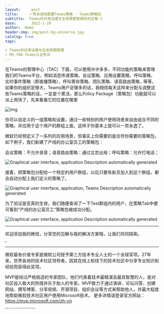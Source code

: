 ```yaml
---
layout:     post
title:     一劳永逸地配置Teams策略 - Teams策略包
subtitle:  Teams的日常治理与生命周期管理系列文章-2
date:       2022-1-29
author:  Nemo
header-img: img/post-bg-universe.jpg
catalog: true
tags:

- Teams的日常治理与生命周期管理
- MS-700-Teams认证考试 
---
```


在Teams的管理中心（TAC）下面，可以使用许许多多，不同功能的策略来管理我们的Teams平台，例如消息传递策略、会议策略、应用设置策略、呼叫策略、实时事件策略（即直播策略）、呼叫寄存策略、团队策略、语音路由策略…等等，如果你的组织足够大，Teams用户足够多的话，我相信每天这样来分配与调整这些Teams策略的话，一定是个累活，那么Policy Package（策略包）功能就可以派上用场了，先来看看它的位置在哪里

![img](https://cdn.jsdelivr.net/gh/kristofftan/kristofftan.github.io/img/policypackages/clip_image002.jpg)

你可以自定义的一组策略和设置，通过一些特别的用户使用场景来自由组合不同的策略，并应用于这个用户的群组上面，这样子你基本上就可以一劳永逸了。

微软已经预定义了一系列的应用场景，但事实上你需要的是合符你需要的策略包，如下例子，我们新建了产线的办公室员工的策略包：

会议策略：不允许录音；语音路由策略：通过北京出局；呼叫策略：允许打电话；

![Graphical user interface, application  Description automatically generated](https://cdn.jsdelivr.net/gh/kristofftan/kristofftan.github.io/img/policypackages/clip_image004.jpg)

接着，把策略包分配给一个特定的用户群组，以后只要有新员加入到这个群组，都会自动分配上我们定义的策略了。

![Graphical user interface, application, Teams  Description automatically generated](https://cdn.jsdelivr.net/gh/kristofftan/kristofftan.github.io/img/policypackages/clip_image006.jpg)

为了验证是否真的生效，我们随便查询了一下Test群组内的用户，在策略Tab中便可看到“产线的办公室员工“策略包被成功分配。

![Graphical user interface, application  Description automatically generated](https://cdn.jsdelivr.net/gh/kristofftan/kristofftan.github.io/img/policypackages/clip_image008.jpg)

------

欢迎添加我的微信，分享您的见解与我的解决方案哦，让我们共同探索。

<img src="https://cdn.jsdelivr.net/gh/tangx007/tangx007.github.io/img/nemo-qrcode.jpg" style="zoom: 33%;" />



------

微软最有价值专家是微软公司授予第三方技术专业人士的一个全球奖项。27年来，世界各地的技术社区领导者，因其在线上和线下的技术社区中分享专业知识和经验而获得此奖项。

MVP是经过严格挑选的专家团队，他们代表着技术最精湛且最具智慧的人，是对社区投入极大的热情并乐于助人的专家。MVP致力于通过演讲、论坛问答、创建网站、撰写博客、分享视频、开源项目、组织会议等方式来帮助他人，并最大程度地帮助微软技术社区用户使用Microsoft技术。
更多详情请登录官方网站：https://mvp.microsoft.com/zh-cn

<img src="https://cdn.jsdelivr.net/gh/kristofftan/kristofftan.github.io/img/MVP_Logo_Horizontal_Preferred_Cyan300_CMYK_300ppi.png" alt="MVP_Logo_Horizontal_Preferred_Cyan300_CMYK_300ppi" style="zoom: 25%;" />

